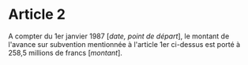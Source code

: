 # Article 2

A compter du 1er janvier 1987 [*date, point de départ*], le montant de l'avance sur subvention mentionnée à l'article 1er ci-dessus est porté à 258,5 millions de francs [*montant*].
